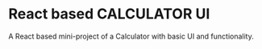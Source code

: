 # React based  CALCULATOR UI 
A React based mini-project of a Calculator with basic UI  and functionality.
